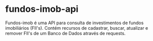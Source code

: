 # fundos-imob-api
 Fundos-imob é uma API para consulta de investimentos de fundos imobiliários (FII's). Contém recursos de cadastrar, buscar, atualizar e remover FII's de um Banco de Dados através de requests. 
